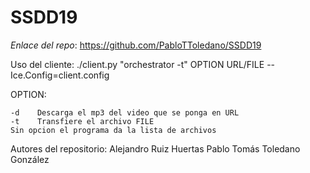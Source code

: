 # SSDD19
*Enlace del repo*: https://github.com/PabloTToledano/SSDD19

Uso del cliente: ./client.py "orchestrator -t" OPTION URL/FILE --Ice.Config=client.config

OPTION:  

    -d    Descarga el mp3 del video que se ponga en URL
    -t    Transfiere el archivo FILE
    Sin opcion el programa da la lista de archivos
    
 

Autores del repositorio:
Alejandro Ruiz Huertas
Pablo Tomás Toledano González
